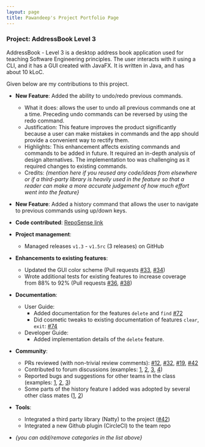 ```yaml
---
layout: page
title: Pawandeep's Project Portfolio Page
---
```


### Project: AddressBook Level 3

AddressBook - Level 3 is a desktop address book application used for teaching Software Engineering principles. The user interacts with it using a CLI, and it has a GUI created with JavaFX. It is written in Java, and has about 10 kLoC.

Given below are my contributions to this project.

* **New Feature**: Added the ability to undo/redo previous commands.
  * What it does: allows the user to undo all previous commands one at a time. Preceding undo commands can be reversed by using the redo command.
  * Justification: This feature improves the product significantly because a user can make mistakes in commands and the app should provide a convenient way to rectify them.
  * Highlights: This enhancement affects existing commands and commands to be added in future. It required an in-depth analysis of design alternatives. The implementation too was challenging as it required changes to existing commands.
  * Credits: *{mention here if you reused any code/ideas from elsewhere or if a third-party library is heavily used in the feature so that a reader can make a more accurate judgement of how much effort went into the feature}*

* **New Feature**: Added a history command that allows the user to navigate to previous commands using up/down keys.

* **Code contributed**: [RepoSense link]()

* **Project management**:
  * Managed releases `v1.3` - `v1.5rc` (3 releases) on GitHub

* **Enhancements to existing features**:
  * Updated the GUI color scheme (Pull requests [\#33](), [\#34]())
  * Wrote additional tests for existing features to increase coverage from 88% to 92% (Pull requests [\#36](), [\#38]())

* **Documentation**:
  * User Guide:
    * Added documentation for the features `delete` and `find` [\#72]()
    * Did cosmetic tweaks to existing documentation of features `clear`, `exit`: [\#74]()
  * Developer Guide:
    * Added implementation details of the `delete` feature.

* **Community**:
  * PRs reviewed (with non-trivial review comments): [\#12](), [\#32](), [\#19](), [\#42]()
  * Contributed to forum discussions (examples: [1](), [2](), [3](), [4]())
  * Reported bugs and suggestions for other teams in the class (examples: [1](), [2](), [3]())
  * Some parts of the history feature I added was adopted by several other class mates ([1](), [2]())

* **Tools**:
  * Integrated a third party library (Natty) to the project ([\#42]())
  * Integrated a new Github plugin (CircleCI) to the team repo

* _{you can add/remove categories in the list above}_
